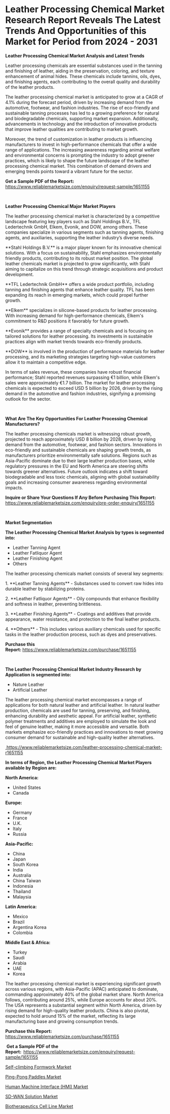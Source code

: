 <p><h1>Leather Processing Chemical Market Research Report Reveals The Latest Trends And Opportunities of this Market for Period from 2024 - 2031</h1></p><p><strong>Leather Processing Chemical Market Analysis and Latest Trends</strong></p>
<p><p>Leather processing chemicals are essential substances used in the tanning and finishing of leather, aiding in the preservation, coloring, and texture enhancement of animal hides. These chemicals include tannins, oils, dyes, and finishing agents, each contributing to the overall quality and durability of the leather products.</p><p>The leather processing chemical market is anticipated to grow at a CAGR of 4.1% during the forecast period, driven by increasing demand from the automotive, footwear, and fashion industries. The rise of eco-friendly and sustainable tanning processes has led to a growing preference for natural and biodegradable chemicals, supporting market expansion. Additionally, advancements in technology and the introduction of innovative products that improve leather qualities are contributing to market growth.</p><p>Moreover, the trend of customization in leather products is influencing manufacturers to invest in high-performance chemicals that offer a wide range of applications. The increasing awareness regarding animal welfare and environmental concerns is prompting the industry to adopt greener practices, which is likely to shape the future landscape of the leather processing chemical market. This combination of demand drivers and emerging trends points toward a vibrant future for the sector.</p></p>
<p><strong>Get a Sample PDF of the Report:&nbsp;</strong> <a href="https://www.reliablemarketsize.com/enquiry/request-sample/1651155?utm_campaign=1133&utm_medium=2&utm_source=Github&utm_content=ia&utm_term=12102024&utm_id=leather-processing-chemical">https://www.reliablemarketsize.com/enquiry/request-sample/1651155</a></p>
<p>&nbsp;</p>
<p><strong>Leather Processing Chemical Major Market Players</strong></p>
<p><p>The leather processing chemical market is characterized by a competitive landscape featuring key players such as Stahl Holdings B.V., TFL Ledertechnik GmbH, Elkem, Evonik, and DOW, among others. These companies specialize in various segments such as tanning agents, finishing agents, and auxiliaries, supporting the leather industry’s diverse needs.</p><p>**Stahl Holdings B.V.** is a major player known for its innovative chemical solutions. With a focus on sustainability, Stahl emphasizes environmentally friendly products, contributing to its robust market position. The global leather chemicals market is projected to grow significantly, with Stahl aiming to capitalize on this trend through strategic acquisitions and product development.</p><p>**TFL Ledertechnik GmbH** offers a wide product portfolio, including tanning and finishing agents that enhance leather quality. TFL has been expanding its reach in emerging markets, which could propel further growth.</p><p>**Elkem** specializes in silicone-based products for leather processing. With increasing demand for high-performance chemicals, Elkem's commitment to R&D positions it favorably for future growth. </p><p>**Evonik** provides a range of specialty chemicals and is focusing on tailored solutions for leather processing. Its investments in sustainable practices align with market trends towards eco-friendly products.</p><p>**DOW** is involved in the production of performance materials for leather processing, and its marketing strategies targeting high-value customers allow it to maintain a competitive edge.</p><p>In terms of sales revenue, these companies have robust financial performance; Stahl reported revenues surpassing €1 billion, while Elkem's sales were approximately €1.7 billion. The market for leather processing chemicals is expected to exceed USD 5 billion by 2026, driven by the rising demand in the automotive and fashion industries, signifying a promising outlook for the sector.</p></p>
<p>&nbsp;</p>
<p><strong>What Are The Key Opportunities For Leather Processing Chemical Manufacturers?</strong></p>
<p><p>The leather processing chemicals market is witnessing robust growth, projected to reach approximately USD 8 billion by 2028, driven by rising demand from the automotive, footwear, and fashion sectors. Innovations in eco-friendly and sustainable chemicals are shaping growth trends, as manufacturers prioritize environmentally safe solutions. Regions such as Asia-Pacific dominate due to their large leather production bases, while regulatory pressures in the EU and North America are steering shifts towards greener alternatives. Future outlook indicates a shift toward biodegradable and less toxic chemicals, aligning with global sustainability goals and increasing consumer awareness regarding environmental impacts.</p></p>
<p><strong>Inquire or Share Your Questions If Any Before Purchasing This Report:</strong> <a href="https://www.reliablemarketsize.com/enquiry/pre-order-enquiry/1651155?utm_campaign=1133&utm_medium=2&utm_source=Github&utm_content=ia&utm_term=12102024&utm_id=leather-processing-chemical">https://www.reliablemarketsize.com/enquiry/pre-order-enquiry/1651155</a></p>
<p>&nbsp;</p>
<p><strong>Market Segmentation</strong></p>
<p><strong>The Leather Processing Chemical Market Analysis by types is segmented into:</strong></p>
<p><ul><li>Leather Tanning Agent</li><li>Leather Fatliquor Agent</li><li>Leather Finishing Agent</li><li>Others</li></ul></p>
<p><p>The leather processing chemicals market consists of several key segments: </p><p>1. **Leather Tanning Agents** - Substances used to convert raw hides into durable leather by stabilizing proteins. </p><p>2. **Leather Fatliquor Agents** - Oily compounds that enhance flexibility and softness in leather, preventing brittleness. </p><p>3. **Leather Finishing Agents** - Coatings and additives that provide appearance, water resistance, and protection to the final leather products. </p><p>4. **Others** - This includes various auxiliary chemicals used for specific tasks in the leather production process, such as dyes and preservatives.</p></p>
<p><strong>Purchase this Report:&nbsp;</strong><a href="https://www.reliablemarketsize.com/purchase/1651155?utm_campaign=1133&utm_medium=2&utm_source=Github&utm_content=ia&utm_term=12102024&utm_id=leather-processing-chemical">https://www.reliablemarketsize.com/purchase/1651155</a></p>
<p>&nbsp;</p>
<p><strong>The Leather Processing Chemical Market Industry Research by Application is segmented into:</strong></p>
<p><ul><li>Nature Leather</li><li>Artificial Leather</li></ul></p>
<p><p>The leather processing chemical market encompasses a range of applications for both natural leather and artificial leather. In natural leather production, chemicals are used for tanning, preserving, and finishing, enhancing durability and aesthetic appeal. For artificial leather, synthetic polymer treatments and additives are employed to simulate the look and feel of genuine leather, making it more accessible and versatile. Both markets emphasize eco-friendly practices and innovations to meet growing consumer demand for sustainable and high-quality leather alternatives.</p></p>
<p><a href="https://www.reliablemarketsize.com/leather-processing-chemical-market-r1651155?utm_campaign=1133&utm_medium=2&utm_source=Github&utm_content=ia&utm_term=12102024&utm_id=leather-processing-chemical">&nbsp;https://www.reliablemarketsize.com/leather-processing-chemical-market-r1651155</a></p>
<p><strong>In terms of Region, the Leather Processing Chemical Market Players available by Region are:</strong></p>
<p>
    <p> <strong> North America: </strong>
        <ul>
            <li>United States</li>
            <li>Canada</li>
        </ul>
        </p> 
    <p> <strong> Europe: </strong>
        <ul>
            <li>Germany</li>
            <li>France</li>
            <li>U.K.</li>
            <li>Italy</li>
            <li>Russia</li>
        </ul>
        </p> 
    <p> <strong> Asia-Pacific: </strong>
        <ul>
            <li>China</li>
            <li>Japan</li>
            <li>South Korea</li>
            <li>India</li>
            <li>Australia</li>
            <li>China Taiwan</li>
            <li>Indonesia</li>
            <li>Thailand</li>
            <li>Malaysia</li>
        </ul>
        </p> 
    <p> <strong> Latin America: </strong>
        <ul>
            <li>Mexico</li>
            <li>Brazil</li>
            <li>Argentina Korea</li>
            <li>Colombia</li>
        </ul>
        </p> 
    <p> <strong> Middle East & Africa: </strong>
        <ul>
            <li>Turkey</li>
            <li>Saudi</li>
            <li>Arabia</li>
            <li>UAE</li>
            <li>Korea</li>
        </ul>
    </p>
    </p>
<p><p>The leather processing chemical market is experiencing significant growth across various regions, with Asia-Pacific (APAC) anticipated to dominate, commanding approximately 40% of the global market share. North America follows, contributing around 25%, while Europe accounts for about 20%. The USA represents a substantial segment within North America, driven by rising demand for high-quality leather products. China is also pivotal, expected to hold around 15% of the market, reflecting its large manufacturing base and growing consumption trends.</p></p>
<p><strong>Purchase this Report: </strong><a href="https://www.reliablemarketsize.com/purchase/1651155?utm_campaign=1133&utm_medium=2&utm_source=Github&utm_content=ia&utm_term=12102024&utm_id=leather-processing-chemical">https://www.reliablemarketsize.com/purchase/1651155</a></p>
<p>&nbsp;<strong>Get a Sample PDF of the Report:&nbsp;&nbsp;</strong><a href="https://www.reliablemarketsize.com/enquiry/request-sample/1651155?utm_campaign=1133&utm_medium=2&utm_source=Github&utm_content=ia&utm_term=12102024&utm_id=leather-processing-chemical">https://www.reliablemarketsize.com/enquiry/request-sample/1651155</a></p>
<p><strong></strong></p>
<p><p><a href="https://www.linkedin.com/pulse/self-climbing-formwork-market-global-insights-regional-analysis-r9wmf?utm_campaign=1133&utm_medium=2&utm_source=Github&utm_content=ia&utm_term=12102024&utm_id=leather-processing-chemical">Self-climbing Formwork Market</a></p><p><a href="https://www.linkedin.com/pulse/ping-pong-paddles-market-size-segmentation-trends-growth-ycf8e?utm_campaign=1133&utm_medium=2&utm_source=Github&utm_content=ia&utm_term=12102024&utm_id=leather-processing-chemical">Ping-Pong Paddles Market</a></p><p><a href="https://github.com/bmorecock/Market-Research-Report-List-5/blob/main/human-machine-interface-hmi-market.md?utm_campaign=1133&utm_medium=2&utm_source=Github&utm_content=ia&utm_term=12102024&utm_id=leather-processing-chemical">Human Machine Interface (HMI) Market</a></p><p><a href="https://www.linkedin.com/pulse/sd-wan-solution-market-outlook-current-assessment-future-projections-6efqe?utm_campaign=1133&utm_medium=2&utm_source=Github&utm_content=ia&utm_term=12102024&utm_id=leather-processing-chemical">SD-WAN Solution Market</a></p><p><a href="https://github.com/AshrafKhan865/Market-Research-Report-List-1/blob/main/biotherapeutics-cell-line-market.md?utm_campaign=1133&utm_medium=2&utm_source=Github&utm_content=ia&utm_term=12102024&utm_id=leather-processing-chemical">Biotherapeutics Cell Line Market</a></p></p>
